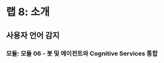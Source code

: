 ﻿---
lab:
    title: '랩 8: 소개'
    module: '모듈 6: 봇 및 에이전트와 Cognitive Services 통합'
---

# 랩 8: 소개

## 사용자 언어 감지

### 모듈: 모듈 06 - 봇 및 에이전트와 Cognitive Services 통합